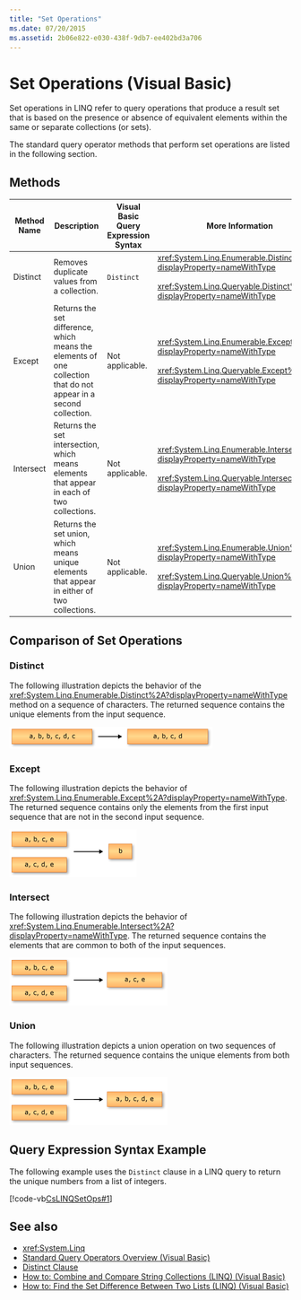 ```yaml
---
title: "Set Operations"
ms.date: 07/20/2015
ms.assetid: 2b06e822-e030-438f-9db7-ee402bd3a706
---
```

# Set Operations (Visual Basic)

Set operations in LINQ refer to query operations that produce a result set that is based on the presence or absence of equivalent elements within the same or separate collections (or sets).

The standard query operator methods that perform set operations are listed in the following section.

## Methods

|Method Name|Description|Visual Basic Query Expression Syntax|More Information|
|-----------------|-----------------|------------------------------------------|----------------------|
|Distinct|Removes duplicate values from a collection.|`Distinct`|<xref:System.Linq.Enumerable.Distinct%2A?displayProperty=nameWithType><br /><br /> <xref:System.Linq.Queryable.Distinct%2A?displayProperty=nameWithType>|
|Except|Returns the set difference, which means the elements of one collection that do not appear in a second collection.|Not applicable.|<xref:System.Linq.Enumerable.Except%2A?displayProperty=nameWithType><br /><br /> <xref:System.Linq.Queryable.Except%2A?displayProperty=nameWithType>|
|Intersect|Returns the set intersection, which means elements that appear in each of two collections.|Not applicable.|<xref:System.Linq.Enumerable.Intersect%2A?displayProperty=nameWithType><br /><br /> <xref:System.Linq.Queryable.Intersect%2A?displayProperty=nameWithType>|
|Union|Returns the set union, which means unique elements that appear in either of two collections.|Not applicable.|<xref:System.Linq.Enumerable.Union%2A?displayProperty=nameWithType><br /><br /> <xref:System.Linq.Queryable.Union%2A?displayProperty=nameWithType>|

## Comparison of Set Operations

### Distinct

The following illustration depicts the behavior of the <xref:System.Linq.Enumerable.Distinct%2A?displayProperty=nameWithType> method on a sequence of characters. The returned sequence contains the unique elements from the input sequence.

![Graphic showing the behavior of Distinct&#40;&#41;.](./media/set-operations/distinct-method-behavior.png)

### Except

The following illustration depicts the behavior of <xref:System.Linq.Enumerable.Except%2A?displayProperty=nameWithType>. The returned sequence contains only the elements from the first input sequence that are not in the second input sequence.

![Graphic showing the action of Except&#40;&#41;.](./media/set-operations/except-behavior-graphic.png "Shows the behavior of Except.")

### Intersect

The following illustration depicts the behavior of <xref:System.Linq.Enumerable.Intersect%2A?displayProperty=nameWithType>. The returned sequence contains the elements that are common to both of the input sequences.

![Graphic showing the intersection of two sequences.](./media/set-operations/intersection-two-sequences.png)

### Union

The following illustration depicts a union operation on two sequences of characters. The returned sequence contains the unique elements from both input sequences.

![Graphic showing the union of two sequences.](./media/set-operations/union-operation-two-sequences.png)

## Query Expression Syntax Example

The following example uses the `Distinct` clause in a LINQ query to return the unique numbers from a list of integers.

[!code-vb[CsLINQSetOps#1](~/samples/snippets/visualbasic/VS_Snippets_VBCSharp/CsLINQSetOps/VB/setops.vb#1)]

## See also

- <xref:System.Linq>
- [Standard Query Operators Overview (Visual Basic)](standard-query-operators-overview.md)
- [Distinct Clause](../../../language-reference/queries/distinct-clause.md)
- [How to: Combine and Compare String Collections (LINQ) (Visual Basic)](how-to-combine-and-compare-string-collections-linq.md)
- [How to: Find the Set Difference Between Two Lists (LINQ) (Visual Basic)](how-to-find-the-set-difference-between-two-lists-linq.md)
